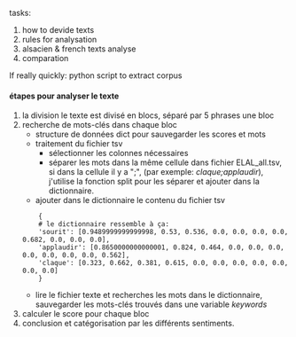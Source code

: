 tasks:
1. how to devide texts
2. rules for analysation
3. alsacien & french texts analyse
4. comparation

If really quickly: python script to extract corpus

#### étapes pour analyser le texte

1. la division
	le texte est divisé en blocs, séparé par 5 phrases une bloc
2. recherche de mots-clés dans chaque bloc
	- structure de données
		dict pour sauvegarder les scores et mots
	- traitement du fichier tsv
		- sélectionner les colonnes nécessaires
		- séparer les mots dans la même cellule
			dans fichier ELAL_all.tsv, si dans la cellule il y a ";", (par exemple: *claque;applaudir*), j'utilise la fonction split pour les séparer et ajouter dans la dictionnaire.
	- ajouter dans le dictionnaire le contenu du fichier tsv
	```shell
		{
		# le dictionnaire ressemble à ça:
		'sourit': [0.9489999999999998, 0.53, 0.536, 0.0, 0.0, 0.0, 0.0, 0.682, 0.0, 0.0, 0.0], 
		'applaudir': [0.8650000000000001, 0.824, 0.464, 0.0, 0.0, 0.0, 0.0, 0.0, 0.0, 0.0, 0.562], 
		'claque': [0.323, 0.662, 0.381, 0.615, 0.0, 0.0, 0.0, 0.0, 0.0, 0.0, 0.0]
		}
	```
	- lire le fichier texte et recherches les mots dans le dictionnaire, sauvegarder les mots-clés trouvés dans une variable *keywords*
3. calculer le score pour chaque bloc
4. conclusion et catégorisation par les différents sentiments.